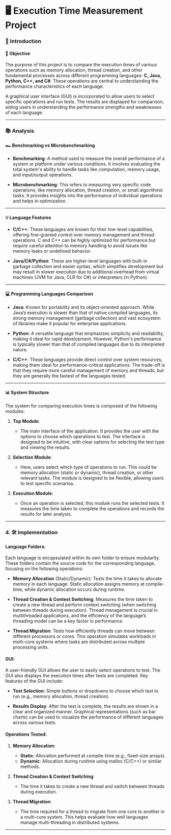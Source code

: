 # 🖥️ Execution Time Measurement Project

### 📝 Introduction

#### 📌 Objective

The purpose of this project is to compare the execution times of various operations such as memory allocation, thread creation, and other fundamental processes across different programming languages: **C, Java, Python, C++, and C#**. These operations are central to understanding the performance characteristics of each language.

A graphical user interface (GUI) is incorporated to allow users to select specific operations and run tests. The results are displayed for comparison, aiding users in understanding the performance strengths and weaknesses of each language.

---

### 📚 Analysis

#### 🏎️ Benchmarking vs Microbenchmarking

- **Benchmarking**: A method used to measure the overall performance of a system or platform under various conditions. It involves evaluating the total system's ability to handle tasks like computation, memory usage, and input/output operations.
  
- **Microbenchmarking**: This refers to measuring very specific code operations, like memory allocation, thread creation, or small algorithmic tasks. It provides insights into the performance of individual operations and helps in optimization.

---

#### 💡 Language Features

- **C/C++**: These languages are known for their low-level capabilities, offering fine-grained control over memory management and thread operations. C and C++ can be highly optimized for performance but require careful attention to memory handling to avoid issues like memory leaks or undefined behavior.
  
- **Java/C#/Python**: These are higher-level languages with built-in garbage collection and easier syntax, which simplifies development but may result in slower execution due to additional overhead from virtual machines (JVM for Java, CLR for C#) or interpreters (in Python).

---

#### 💻 Programming Languages Comparison

- **Java**: Known for portability and its object-oriented approach. While Java’s execution is slower than that of native compiled languages, its strong memory management (garbage collection) and vast ecosystem of libraries make it popular for enterprise applications.
  
- **Python**: A versatile language that emphasizes simplicity and readability, making it ideal for rapid development. However, Python's performance is typically slower than that of compiled languages due to its interpreted nature.

- **C/C++**: These languages provide direct control over system resources, making them ideal for performance-critical applications. The trade-off is that they require more careful management of memory and threads, but they are generally the fastest of the languages tested.

---

#### 📊 System Structure

The system for comparing execution times is composed of the following modules:

1. **Top Module**: 
   - The main interface of the application. It provides the user with the options to choose which operations to test. The interface is designed to be intuitive, with clear options for selecting the test type and viewing the results.

2. **Selection Module**: 
   - Here, users select which type of operations to run. This could be memory allocation (static or dynamic), thread creation, or other relevant tasks. The module is designed to be flexible, allowing users to test specific scenarios.

3. **Execution Module**: 
   - Once an operation is selected, this module runs the selected tests. It measures the time taken to complete the operations and records the results for later analysis.

---

### 4. 🛠️ Implementation

#### **Language Folders**:
Each language is encapsulated within its own folder to ensure modularity. These folders contain the source code for the corresponding language, focusing on the following operations:

- **Memory Allocation** (Static/Dynamic): Tests the time it takes to allocate memory in each language. Static allocation assigns memory at compile-time, while dynamic allocation occurs during runtime.
  
- **Thread Creation & Context Switching**: Measures the time taken to create a new thread and perform context switching (when switching between threads during execution). Thread management is crucial in multithreaded applications, and the efficiency of the language’s threading model can be a key factor in performance.

- **Thread Migration**: Tests how efficiently threads can move between different processors or cores. This operation simulates workloads in multi-core systems where tasks are distributed across multiple processing units.

#### **GUI**:
A user-friendly GUI allows the user to easily select operations to test. The GUI also displays the execution times after tests are completed. Key features of the GUI include:

- **Test Selection**: Simple buttons or dropdowns to choose which test to run (e.g., memory allocation, thread creation).
  
- **Results Display**: After the test is complete, the results are shown in a clear and organized manner. Graphical representations (such as bar charts) can be used to visualize the performance of different languages across various tests.

#### **Operations Tested**:
1. **Memory Allocation**:
   - **Static**: Allocation performed at compile-time (e.g., fixed-size arrays).
   - **Dynamic**: Allocation during runtime using malloc (C/C++) or similar methods.

2. **Thread Creation & Context Switching**:
   - The time it takes to create a new thread and switch between threads during execution.

3. **Thread Migration**:
   - The time required for a thread to migrate from one core to another in a multi-core system. This helps evaluate how well languages manage multi-threading in distributed systems.

---
